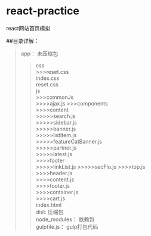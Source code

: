 # react-practice
react网站首页模拟

##目录详解：
>app： 未压缩包
  >>css<br/>
    >>>reset.css<br/>
    index.css<br/>
    reset.css<br/>
  >>js<br/>
    >>>commonJs<br/>
      >>>>ajax.js
    >>>components<br/>
      >>>>content<br/>
        >>>>>search.js<br/>
        >>>>>sidebar.js<br/>
        >>>>>banner.js<br/>
        >>>>>listItem.js<br/>
        >>>>>featureCatBanner.js<br/>
        >>>>>partner.js<br/>
        >>>>>latest.js<br/>
      >>>>footer<br/>
        >>>>>linkList.js
        >>>>>secFlo.js
      >>>>top.js<br/>
      >>>>header.js<br/>
      >>>>content.js<br/>
      >>>>footer.js<br/>
      >>>>container.js<br/>
      >>>>cart.js<br/>
  >>index.html<br/>
>dist: 压缩包<br/>
>node_modules： 依赖包<br/>
>gulpfile.js： gulp打包代码<br/>

